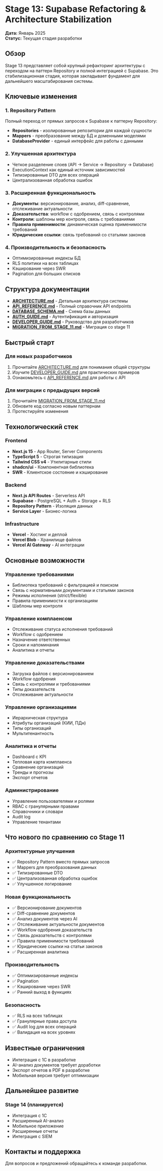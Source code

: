 # Stage 13: Supabase Refactoring & Architecture Stabilization

**Дата:** Январь 2025  
**Статус:** Текущая стадия разработки

## Обзор

Stage 13 представляет собой крупный рефакторинг архитектуры с переходом на паттерн Repository и полной интеграцией с Supabase. Это стабилизационная стадия, которая закладывает фундамент для дальнейшего масштабирования системы.

## Ключевые изменения

### 1. Repository Pattern
Полный переход от прямых запросов к Supabase к паттерну Repository:
- **Repositories** - изолированные репозитории для каждой сущности
- **Mappers** - преобразование между БД и доменными моделями
- **DatabaseProvider** - единый интерфейс для работы с данными

### 2. Улучшенная архитектура
- Четкое разделение слоев (API → Service → Repository → Database)
- ExecutionContext как единый источник зависимостей
- Типизированные DTO для всех операций
- Централизованная обработка ошибок

### 3. Расширенная функциональность
- **Документы**: версионирование, анализ, diff-сравнение, отслеживание актуальности
- **Доказательства**: workflow с одобрением, связь с контролями
- **Контроли**: шаблоны мер контроля, связь с требованиями
- **Правила применимости**: динамическая оценка применимости требований
- **Юридические ссылки**: связь требований со статьями законов

### 4. Производительность и безопасность
- Оптимизированные индексы БД
- RLS политики на всех таблицах
- Кэширование через SWR
- Pagination для больших списков

## Структура документации

- **[ARCHITECTURE.md](./ARCHITECTURE.md)** - Детальная архитектура системы
- **[API_REFERENCE.md](./API_REFERENCE.md)** - Полный справочник API endpoints
- **[DATABASE_SCHEMA.md](./DATABASE_SCHEMA.md)** - Схема базы данных
- **[AUTH_GUIDE.md](./AUTH_GUIDE.md)** - Аутентификация и авторизация
- **[DEVELOPER_GUIDE.md](./DEVELOPER_GUIDE.md)** - Руководство для разработчиков
- **[MIGRATION_FROM_STAGE_11.md](./MIGRATION_FROM_STAGE_11.md)** - Миграция со stage 11

## Быстрый старт

### Для новых разработчиков
1. Прочитайте [ARCHITECTURE.md](./ARCHITECTURE.md) для понимания общей структуры
2. Изучите [DEVELOPER_GUIDE.md](./DEVELOPER_GUIDE.md) для практических примеров
3. Ознакомьтесь с [API_REFERENCE.md](./API_REFERENCE.md) для работы с API

### Для миграции с предыдущих версий
1. Прочитайте [MIGRATION_FROM_STAGE_11.md](./MIGRATION_FROM_STAGE_11.md)
2. Обновите код согласно новым паттернам
3. Протестируйте изменения

## Технологический стек

### Frontend
- **Next.js 15** - App Router, Server Components
- **TypeScript 5** - Строгая типизация
- **Tailwind CSS v4** - Утилитарные стили
- **shadcn/ui** - Компонентная библиотека
- **SWR** - Клиентское состояние и кэширование

### Backend
- **Next.js API Routes** - Serverless API
- **Supabase** - PostgreSQL + Auth + Storage + RLS
- **Repository Pattern** - Изоляция данных
- **Service Layer** - Бизнес-логика

### Infrastructure
- **Vercel** - Хостинг и деплой
- **Vercel Blob** - Хранилище файлов
- **Vercel AI Gateway** - AI интеграции

## Основные возможности

### Управление требованиями
- Библиотека требований с фильтрацией и поиском
- Связь с нормативными документами и статьями законов
- Режимы исполнения (strict/flexible)
- Правила применимости к организациям
- Шаблоны мер контроля

### Управление комплаенсом
- Отслеживание статуса исполнения требований
- Workflow с одобрением
- Назначение ответственных
- Сроки и напоминания
- Аналитика и отчеты

### Управление доказательствами
- Загрузка файлов с версионированием
- Workflow одобрения
- Связь с контролями и требованиями
- Типы доказательств
- Отслеживание актуальности

### Управление организациями
- Иерархическая структура
- Атрибуты организаций (КИИ, ПДн)
- Типы организаций
- Мультитенантность

### Аналитика и отчеты
- Dashboard с KPI
- Тепловая карта комплаенса
- Сравнение организаций
- Тренды и прогнозы
- Экспорт отчетов

### Администрирование
- Управление пользователями и ролями
- RBAC с гранулярными правами
- Справочники и словари
- Audit log
- Управление тенантами

## Что нового по сравнению со Stage 11

### Архитектурные улучшения
- ✅ Repository Pattern вместо прямых запросов
- ✅ Mappers для преобразования данных
- ✅ Типизированные DTO
- ✅ Централизованная обработка ошибок
- ✅ Улучшенное логирование

### Новая функциональность
- ✅ Версионирование документов
- ✅ Diff-сравнение документов
- ✅ Анализ документов через AI
- ✅ Отслеживание актуальности документов
- ✅ Workflow одобрения доказательств
- ✅ Связь доказательств с контролями
- ✅ Правила применимости требований
- ✅ Юридические ссылки на статьи законов
- ✅ Расширенная аналитика

### Производительность
- ✅ Оптимизированные индексы
- ✅ Pagination
- ✅ Кэширование через SWR
- ✅ Ранний выход в функциях

### Безопасность
- ✅ RLS на всех таблицах
- ✅ Гранулярные права доступа
- ✅ Audit log для всех операций
- ✅ Валидация на всех уровнях

## Известные ограничения

- Интеграция с 1С в разработке
- AI-анализ документов требует доработки
- Экспорт отчетов в PDF в разработке
- Мобильная версия требует оптимизации

## Дальнейшее развитие

### Stage 14 (планируется)
- Интеграция с 1С
- Расширенный AI-анализ
- Мобильное приложение
- Расширенные отчеты
- Интеграция с SIEM

## Контакты и поддержка

Для вопросов и предложений обращайтесь к команде разработки.
